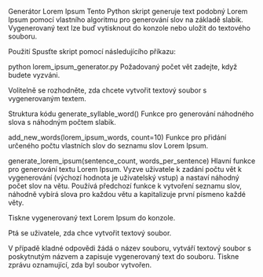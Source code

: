 Generátor Lorem Ipsum
Tento Python skript generuje text podobný Lorem Ipsum pomocí vlastního algoritmu pro generování slov na základě slabik. Vygenerovaný text lze buď vytisknout do konzole nebo uložit do textového souboru.

Použití
Spusťte skript pomocí následujícího příkazu:

python lorem_ipsum_generator.py
Požadovaný počet vět zadejte, když budete vyzváni.

Volitelně se rozhodněte, zda chcete vytvořit textový soubor s vygenerovaným textem.

Struktura kódu
generate_syllable_word()
Funkce pro generování náhodného slova s náhodným počtem slabik.

add_new_words(lorem_ipsum_words, count=10)
Funkce pro přidání určeného počtu vlastních slov do seznamu slov Lorem Ipsum.

generate_lorem_ipsum(sentence_count, words_per_sentence)
Hlavní funkce pro generování textu Lorem Ipsum.
Vyzve uživatele k zadání počtu vět k vygenerování (výchozí hodnota je uživatelský vstup) a nastaví náhodný počet slov na větu.
Používá předchozí funkce k vytvoření seznamu slov, náhodně vybírá slova pro každou větu a kapitalizuje první písmeno každé věty.

Tiskne vygenerovaný text Lorem Ipsum do konzole.

Ptá se uživatele, zda chce vytvořit textový soubor.

V případě kladné odpovědi žádá o název souboru, vytváří textový soubor s poskytnutým názvem a zapisuje vygenerovaný text do souboru.
Tiskne zprávu oznamující, zda byl soubor vytvořen.
